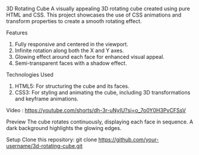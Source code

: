 3D Rotating Cube
A visually appealing 3D rotating cube created using pure HTML and CSS. This project showcases the use of CSS animations and transform properties to create a smooth rotating effect.

Features
1. Fully responsive and centered in the viewport.
2. Infinite rotation along both the X and Y axes.
3. Glowing effect around each face for enhanced visual appeal.
4. Semi-transparent faces with a shadow effect.
   
Technologies Used
1. HTML5: For structuring the cube and its faces.
2. CSS3: For styling and animating the cube, including 3D transformations and keyframe animations.

Video : https://youtube.com/shorts/dh-3r-uNyIU?si=o_7o0Y0H3PvCFSsV

Preview
The cube rotates continuously, displaying each face in sequence. A dark background highlights the glowing edges.

Setup
Clone this repository:
git clone https://github.com/your-username/3d-rotating-cube.git
